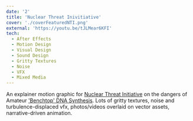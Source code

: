 ```yaml
---
date: '2'
title: 'Nuclear Threat Inivitiative'
cover: './coverFeaturedNTI.png'
external: 'https://youtu.be/tJLMear6KFI'
tech:
  - After Effects
  - Motion Design
  - Visual Design
  - Sound Design
  - Gritty Textures
  - Noise
  - VFX
  - Mixed Media
---
```


An explainer motion graphic for [Nuclear Threat Initiative](https://www.nti.org/) on the dangers of Amateur ['Benchtop' DNA Synthesis](https://www.nti.org/analysis/articles/benchtop-dna-synthesis-devices-capabilities-biosecurity-implications-and-governance/). Lots of gritty textures, noise and turbulence-displaced vfx, photos/videos overlaid on vector assets, narrative-driven animation.
